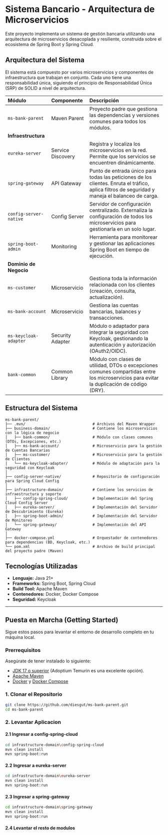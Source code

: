 # Sistema Bancario - Arquitectura de Microservicios

Este proyecto implementa un sistema de gestión bancaria utilizando una arquitectura de microservicios desacoplada y resiliente, construida sobre el ecosistema de Spring Boot y Spring Cloud.

## Arquitectura del Sistema

El sistema está compuesto por varios microservicios y componentes de infraestructura que trabajan en conjunto. Cada uno tiene una responsabilidad única, siguiendo el principio de Responsabilidad Única (SRP) de SOLID a nivel de arquitectura.

| Módulo | Componente | Descripción |
| :--- | :--- | :--- |
| `ms-bank-parent` | Maven Parent | Proyecto padre que gestiona las dependencias y versiones comunes para todos los módulos. |
| **Infraestructura** | | |
| `eureka-server` | Service Discovery | Registra y localiza los microservicios en la red. Permite que los servicios se encuentren dinámicamente. |
| `spring-gateway` | API Gateway | Punto de entrada único para todas las peticiones de los clientes. Enruta el tráfico, aplica filtros de seguridad y maneja el balanceo de carga. |
| `config-server-native`| Config Server | Servidor de configuración centralizado. Externaliza la configuración de todos los microservicios para gestionarla en un solo lugar. |
| `spring-boot-admin` | Monitoring | Herramienta para monitorear y gestionar las aplicaciones Spring Boot en tiempo de ejecución. |
| **Dominio de Negocio** | | |
| `ms-customer` | Microservicio | Gestiona toda la información relacionada con los clientes (creación, consulta, actualización). |
| `ms-bank-account` | Microservicio | Gestiona las cuentas bancarias, balances y transacciones. |
| `ms-keycloak-adapter` | Security Adapter | Módulo o adaptador para integrar la seguridad con Keycloak, gestionando la autenticación y autorización (OAuth2/OIDC). |
| `bank-common`| Common Library | Módulo con clases de utilidad, DTOs o excepciones comunes compartidas entre los microservicios para evitar la duplicación de código (DRY). |

## Estructura del Sistema
```
ms-bank-parent/
├── .mvn/                              # Archivos del Maven Wrapper
├── business-domain/                   # Contiene los microservicios con la lógica de negocio
│   ├── bank-common/                   # Módulo con clases comunes (DTOs, Excepciones, etc.)
│   ├── ms-bank-account/               # Microservicio para la gestión de Cuentas Bancarias
│   ├── ms-customer/                   # Microservicio para la gestión de Clientes
│   └── ms-keycloak-adapter/           # Módulo de adaptación para la seguridad con Keycloak
│
├── config-server-native/              # Repositorio de configuración para Spring Cloud Config
│
├── infrastructure-domain/             # Contiene los servicios de infraestructura y soporte
│   ├── config-spring-cloud/           # Implementación del Spring Cloud Config Server
│   ├── eureka-server/                 # Implementación del Servidor de Descubrimiento (Eureka)
│   ├── spring-boot-admin/             # Implementación del Servidor de Monitoreo
│   └── spring-gateway/                # Implementación del API Gateway
│
├── docker-compose.yml                 # Orquestador de contenedores para dependencias (BD, Keycloak, etc.)
└── pom.xml                            # Archivo de build principal del proyecto padre (Maven)
```

## Tecnologías Utilizadas

* **Lenguaje:** Java 21+
* **Frameworks:** Spring Boot, Spring Cloud
* **Build Tool:** Apache Maven
* **Contenedores:** Docker, Docker Compose
* **Seguridad:** Keycloak

---

## Puesta en Marcha (Getting Started)

Sigue estos pasos para levantar el entorno de desarrollo completo en tu máquina local.

### Prerrequisitos

Asegúrate de tener instalado lo siguiente:
* [JDK 17 o superior](https://www.oracle.com/java/technologies/downloads/) (Adoptium Temurin es una excelente opción).
* [Apache Maven](https://maven.apache.org/download.cgi)
* [Docker](https://www.docker.com/products/docker-desktop/) y [Docker Compose](https://docs.docker.com/compose/install/)

### 1. Clonar el Repositorio

```bash
git clone https://github.com/diesgut/ms-bank-parent.git
cd ms-bank-parent
```

### 2. Levantar Aplicacion
#### 2.1 Ingresar a config-spring-cloud
```bash
cd infrastructure-domain\config-spring-cloud
mvn clean install
mvn spring-boot:run
```
#### 2.2 Ingresar a eureka-server
```bash
cd infrastructure-domain\eureka-server
mvn clean install
mvn spring-boot:run
```
#### 2.3 Ingresar a spring-gateway
```bash
cd infrastructure-domain\spring-gateway
mvn clean install
mvn spring-boot:run
```
#### 2.4 Levantar el resto de modulos